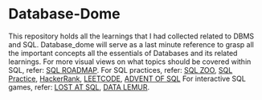 # Database-Dome
This repository holds all the learnings that I had collected related to DBMS and SQL.
Database_dome will serve as a last minute reference to grasp all the important concepts all the essentials of Databases and its related learnings.
For more visual views on what topics should be covered within SQL, refer: [SQL ROADMAP](https://roadmap.sh/sql).
For SQL practices, refer: [SQL ZOO](https://www.sqlzoo.net/wiki/SQL_Tutorial), [SQL Practice](https://www.sql-practice.com/), [HackerRank](https://www.hackerrank.com/domains/sql), [LEETCODE](https://leetcode.com/studyplan/top-sql-50/), [ADVENT OF SQL](https://adventofsql.com/)
For interactive SQL games, refer: [LOST AT SQL](https://lost-at-sql.therobinlord.com/), [DATA LEMUR](https://datalemur.com/sql-game).
